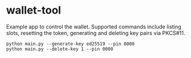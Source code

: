 # wallet-tool
Example app to control the wallet. Supported commands include listing slots,
resetting the token, generating and deleting key pairs via PKCS#11.

```
python main.py --generate-key ed25519 --pin 0000
python main.py --delete-key 1 --pin 0000
```
